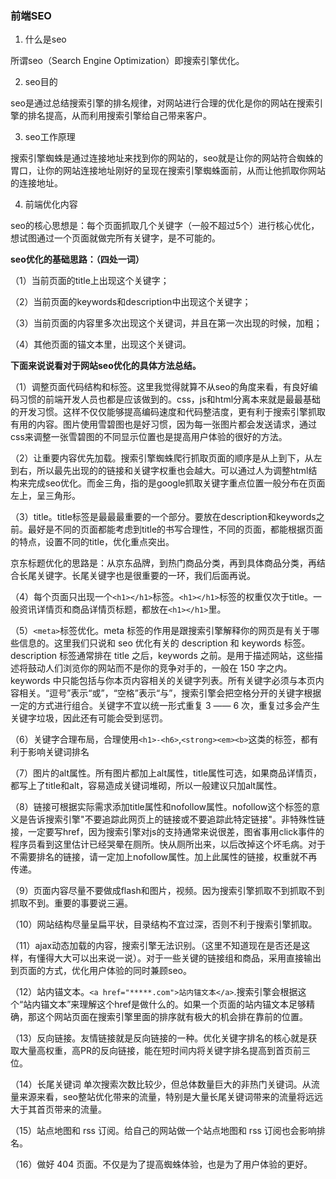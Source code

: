 ### 前端SEO

1. 什么是seo

所谓seo（Search Engine Optimization）即搜索引擎优化。

2. seo目的

seo是通过总结搜索引擎的排名规律，对网站进行合理的优化是你的网站在搜索引擎的排名提高，从而利用搜索引擎给自己带来客户。

3. seo工作原理

搜索引擎蜘蛛是通过连接地址来找到你的网站的，seo就是让你的网站符合蜘蛛的胃口，让你的网站连接地址刚好的呈现在搜索引擎蜘蛛面前，从而让他抓取你网站的连接地址。

4. 前端优化内容

seo的核心思想是：每个页面抓取几个关键字（一般不超过5个）进行核心优化，想试图通过一个页面就做完所有关键字，是不可能的。

**seo优化的基础思路：（四处一词）**

（1）当前页面的title上出现这个关键字；

（2）当前页面的keywords和description中出现这个关键字；

（3）当前页面的内容里多次出现这个关键词，并且在第一次出现的时候，加粗；

（4）其他页面的锚文本里，出现这个关键词。

**下面来说说看对于网站seo优化的具体方法总结。**

（1）调整页面代码结构和标签。这里我觉得就算不从seo的角度来看，有良好编码习惯的前端开发人员也都是应该做到的。css，js和html分离本来就是最最基础的开发习惯。这样不仅仅能够提高编码速度和代码整洁度，更有利于搜索引擎抓取有用的内容。图片使用雪碧图也是好习惯，因为每一张图片都会发送请求，通过css来调整一张雪碧图的不同显示位置也是提高用户体验的很好的方法。

（2）让重要内容优先加载。搜索引擎蜘蛛爬行抓取页面的顺序是从上到下，从左到右，所以最先出现的的链接和关键字权重也会越大。可以通过人为调整html结构来完成seo优化。而金三角，指的是google抓取关键字重点位置一般分布在页面左上，呈三角形。

（3）title。title标签是最最最重要的一个部分。要放在description和keywords之前。最好是不同的页面都能考虑到title的书写合理性，不同的页面，都能根据页面的特点，设置不同的title，优化重点突出。

京东标题优化的思路是：从京东品牌，到热门商品分类，再到具体商品分类，再结合长尾关键字。长尾关键字也是很重要的一环，我们后面再说。

（4）每个页面只出现一个`<h1></h1>`标签。`<h1></h1>`标签的权重仅次于title。一般资讯详情页和商品详情页标题，都放在`<h1></h1>`里。

（5）`<meta>`标签优化。meta 标签的作用是跟搜索引擎解释你的网页是有关于哪些信息的。这里我们只说和 seo 优化有关的 description 和 keywords 标签。description 标签通常排在 title 之后，keywords 之前。是用于描述网站，这些描述将鼓动人们浏览你的网站而不是你的竞争对手的，一般在 150 字之内。keywords 中只能包括与你本页内容相关的关键字列表。所有关键字必须与本页内容相关。“逗号”表示“或”，“空格”表示“与”，搜索引擎会把空格分开的关键字根据一定的方式进行组合。关键字不宜以统一形式重复 3 —— 6 次，重复过多会产生关键字垃圾，因此还有可能会受到惩罚。

（6）关键字合理布局，合理使用`<h1>-<h6>`,`<strong><em><b>`这类的标签，都有利于影响关键词排名

（7）图片的alt属性。所有图片都加上alt属性，title属性可选，如果商品详情页，都写上了title和alt，容易造成关键词堆砌，所以一般建议只加alt属性。

（8）链接可根据实际需求添加title属性和nofollow属性。nofollow这个标签的意义是告诉搜索引擎"不要追踪此网页上的链接或不要追踪此特定链接"。非特殊性链接，一定要写href，因为搜索引擎对js的支持通常来说很差，图省事用click事件的程序员看到这里估计已经哭晕在厕所。快从厕所出来，以后改掉这个坏毛病。对于不需要排名的链接，请一定加上nofollow属性。加上此属性的链接，权重就不再传递。

（9）页面内容尽量不要做成flash和图片，视频。因为搜索引擎抓取不到抓取不到抓取不到。重要的事要说三遍。

（10）网站结构尽量呈扁平状，目录结构不宜过深，否则不利于搜索引擎抓取。

（11）ajax动态加载的内容，搜索引擎无法识别。（这里不知道现在是否还是这样，有懂得大大可以出来说一说）。对于一些关键的链接组和商品，采用直接输出到页面的方式，优化用户体验的同时兼顾seo。

（12）站内锚文本。`<a href="*****.com">站内锚文本</a>`.搜索引擎会根据这个“站内锚文本”来理解这个href是做什么的。如果一个页面的站内锚文本足够精确，那这个网站页面在搜索引擎里面的排序就有极大的机会排在靠前的位置。

（13）反向链接。友情链接就是反向链接的一种。优化关键字排名的核心就是获取大量高权重，高PR的反向链接，能在短时间内将关键字排名提高到首页前三位。

（14）长尾关键词 单次搜索次数比较少，但总体数量巨大的非热门关键词。从流量来源来看，seo整站优化带来的流量，特别是大量长尾关键词带来的流量将远远大于其首页带来的流量。

（15）站点地图和 rss 订阅。给自己的网站做一个站点地图和 rss 订阅也会影响排名。

（16）做好 404 页面。不仅是为了提高蜘蛛体验，也是为了用户体验的更好。